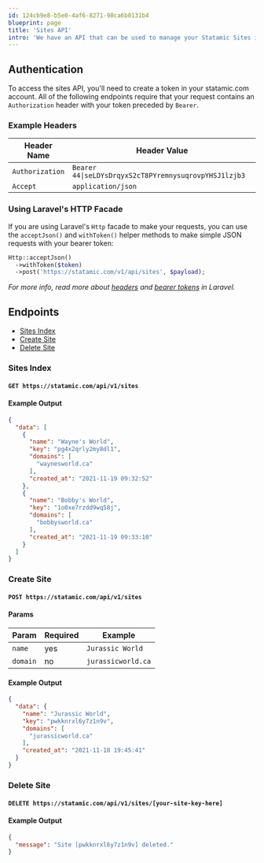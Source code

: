 ```yaml
---
id: 124cb9e8-b5e0-4af6-8271-98ca6b0131b4
blueprint: page
title: 'Sites API'
intro: 'We have an API that can be used to manage your Statamic Sites in your [statamic.com](https://statamic.com) account. This is most useful with our Platform Plan, which you can [contact us](https://statamic.com/support) directly about for more information.'
---
```


## Authentication

To access the sites API, you'll need to create a token in your statamic.com account. All of the following endpoints require that your request contains an `Authorization` header with your token preceded by `Bearer`.

### Example Headers

| Header Name | Header Value |
| --- | --- |
| `Authorization` | `Bearer 44\|seLDYsDrqyxS2cT8PYremnysuqrovpYHSJ1lzjb3` |
| `Accept` | `application/json` |

### Using Laravel's HTTP Facade

If you are using Laravel's `Http` facade to make your requests, you can use the `acceptJson()` and `withToken()` helper methods to make simple JSON requests with your bearer token:

```php
Http::acceptJson()
  ->withToken($token)
  ->post('https://statamic.com/v1/api/sites', $payload);
```

_*For more info, read more about [headers](https://laravel.com/docs/12.x/http-client#headers) and [bearer tokens](https://laravel.com/docs/12.x/http-client#bearer-tokens) in Laravel.*_

## Endpoints

- [Sites Index](#sites-index)
- [Create Site](#create-site)
- [Delete Site](#delete-site)

### Sites Index

#### `GET https://statamic.com/api/v1/sites`

#### Example Output

```json
{
  "data": [
    {
      "name": "Wayne's World",
      "key": "pg4x2qrly2my8dl1",
      "domains": [
        "waynesworld.ca"
      ],
      "created_at": "2021-11-19 09:32:52"
    },
    {
      "name": "Bobby's World",
      "key": "1o0xe7rzdd9wq58j",
      "domains": [
        "bobbysworld.ca"
      ],
      "created_at": "2021-11-19 09:33:10"
    }
  ]
}
```

### Create Site

#### `POST https://statamic.com/api/v1/sites`

#### Params

| Param | Required | Example |
| --- | --- | --- |
| `name` | yes | `Jurassic World` |
| `domain` | no | `jurassicworld.ca` |

#### Example Output

```json
{
  "data": {
    "name": "Jurassic World",
    "key": "pwkknrxl6y7z1n9v",
    "domains": [
      "jurassicworld.ca"
    ],
    "created_at": "2021-11-18 19:45:41"
  }
}
```

### Delete Site

#### `DELETE https://statamic.com/api/v1/sites/[your-site-key-here]`

#### Example Output

```json
{
  "message": "Site [pwkknrxl6y7z1n9v] deleted."
}
```
